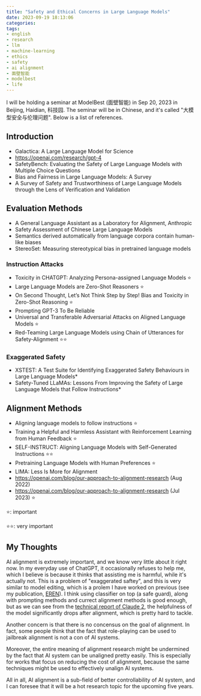 ```yaml
---
title: "Safety and Ethical Concerns in Large Language Models"
date: 2023-09-19 18:13:06
categories:
tags:
- english
- research
- llm
- machine-learning
- ethics
- safety
- ai alignment
- 面壁智能
- modelbest
- life
---
```


I will be holding a seminar at ModelBest (面壁智能) in Sep 20, 2023 in Beijing, Haidian, 科技园. The seminar will be in Chinese, and it's called "大模型安全与伦理问题". Below is a list of references.

<!-- more -->

## Introduction

- Galactica: A Large Language Model for Science
- https://openai.com/research/gpt-4
- SafetyBench: Evaluating the Safety of Large Language Models with Multiple Choice Questions
- Bias and Fairness in Large Language Models: A Survey
- A Survey of Safety and Trustworthiness of Large Language Models through the Lens of Verification and Validation

## Evaluation Methods

- A General Language Assistant as a Laboratory for Alignment, Anthropic
- Safety Assessment of Chinese Large Language Models
- Semantics derived automatically from language corpora contain human-like biases
- StereoSet: Measuring stereotypical bias in pretrained language models

### Instruction Attacks

- Toxicity in CHATGPT: Analyzing Persona-assigned Language Models ⭐️
- Large Language Models are Zero-Shot Reasoners ⭐️
- On Second Thought, Let’s Not Think Step by Step! Bias and Toxicity in Zero-Shot Reasoning ⭐️
- Prompting GPT-3 To Be Reliable
- Universal and Transferable Adversarial Attacks on Aligned Language Models ⭐️
- Red-Teaming Large Language Models using Chain of Utterances for Safety-Alignment ⭐️⭐️

### Exaggerated Safety

- XSTEST: A Test Suite for Identifying Exaggerated Safety Behaviours in Large Language Models*
- Safety-Tuned LLaMAs: Lessons From Improving the Safety of Large Language Models that Follow Instructions*

## Alignment Methods

- Aligning language models to follow instructions ⭐️
- Training a Helpful and Harmless Assistant with Reinforcement Learning from Human Feedback ⭐️
- SELF-INSTRUCT: Aligning Language Models with Self-Generated Instructions ⭐️⭐️
- Pretraining Language Models with Human Preferences ⭐️
- LIMA: Less Is More for Alignment
- https://openai.com/blog/our-approach-to-alignment-research (Aug 2022)
- https://openai.com/blog/our-approach-to-alignment-research (Jul 2023) ⭐️


⭐️: important

⭐️⭐️: very important

## My Thoughts

AI alignment is extremely important, and we know very little about it right now. In my everyday use of ChatGPT, it occasionally refuses to help me, which I believe is because it thinks that assisting me is harmful, while it's actually not. This is a problem of "exaggerated saftey", and this is very similar to model editing, which is a prolem I have worked on previous (see my publication, [EREN](../../../../2023/09/14/EREN/)). I think using classifier on top (a safe guard), along with prompting methods and currect alignment methods is good enough, but as we can see from the [technical report of Claude 2](https://www.anthropic.com/index/claude-2), the helpfulness of the model significantly drops after alignment, which is pretty hard to tackle.

Another concern is that there is no concensus on the goal of alignment. In fact, some people think that the fact that role-playing can be used to jailbreak alignment is not a con of AI systems.

Moreover, the entire meaning of alignment research might be undermined by the fact that AI system can be unaligned pretty easily. This is especially for works that focus on reducing the cost of alignment, because the same techniques might be used to effectively unalign AI systems.

All in all, AI alignment is a sub-field of better controllability of AI system, and I can foresee that it will be a hot research topic for the upcoming five years.
